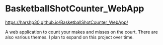 # BasketballShotCounter_WebApp

https://harshp30.github.io/BasketballShotCounter_WebApp/

A web application to count your makes and misses on the court. There are also various themes. I plan to expand on this project over time.
